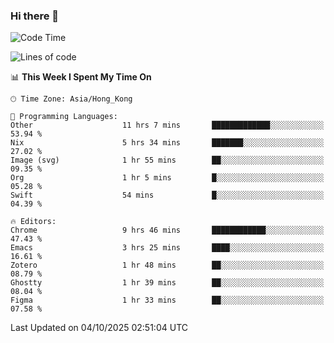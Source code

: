 ### Hi there 👋

<!--
**nicehiro/nicehiro** is a ✨ _special_ ✨ repository because its `README.md` (this file) appears on your GitHub profile.

Here are some ideas to get you started:

- 🔭 I’m currently working on ...
- 🌱 I’m currently learning ...
- 👯 I’m looking to collaborate on ...
- 🤔 I’m looking for help with ...
- 💬 Ask me about ...
- 📫 How to reach me: ...
- 😄 Pronouns: ...
- ⚡ Fun fact: ...
-->

<!--START_SECTION:waka-->
![Code Time](http://img.shields.io/badge/Code%20Time-1%2C119%20hrs%2049%20mins-blue)

![Lines of code](https://img.shields.io/badge/From%20Hello%20World%20I%27ve%20Written-1.9%20million%20lines%20of%20code-blue)

📊 **This Week I Spent My Time On** 

```text
🕑︎ Time Zone: Asia/Hong_Kong

💬 Programming Languages: 
Other                    11 hrs 7 mins       █████████████░░░░░░░░░░░░   53.94 % 
Nix                      5 hrs 34 mins       ███████░░░░░░░░░░░░░░░░░░   27.02 % 
Image (svg)              1 hr 55 mins        ██░░░░░░░░░░░░░░░░░░░░░░░   09.35 % 
Org                      1 hr 5 mins         █░░░░░░░░░░░░░░░░░░░░░░░░   05.28 % 
Swift                    54 mins             █░░░░░░░░░░░░░░░░░░░░░░░░   04.39 % 

🔥 Editors: 
Chrome                   9 hrs 46 mins       ████████████░░░░░░░░░░░░░   47.43 % 
Emacs                    3 hrs 25 mins       ████░░░░░░░░░░░░░░░░░░░░░   16.61 % 
Zotero                   1 hr 48 mins        ██░░░░░░░░░░░░░░░░░░░░░░░   08.79 % 
Ghostty                  1 hr 39 mins        ██░░░░░░░░░░░░░░░░░░░░░░░   08.04 % 
Figma                    1 hr 33 mins        ██░░░░░░░░░░░░░░░░░░░░░░░   07.58 % 
```


 Last Updated on 04/10/2025 02:51:04 UTC
<!--END_SECTION:waka-->

